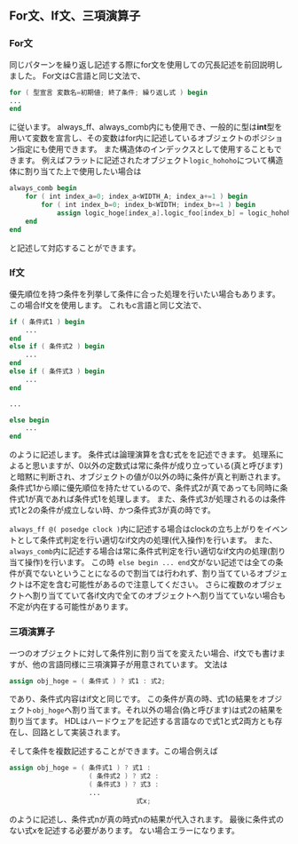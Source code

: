 ## For文、If文、三項演算子

### For文

同じパターンを繰り返し記述する際にfor文を使用しての冗長記述を前回説明しました。
For文はC言語と同じ文法で、

```verilog
for ( 型宣言 変数名=初期値; 終了条件; 繰り返し式 ) begin
...
end
```

に従います。
always_ff、always_comb内にも使用でき、一般的に型は**int**型を用いて変数を宣言し、その変数はfor内に記述しているオブジェクトのポジション指定にも使用できます。
また構造体のインデックスとして使用することもできます。
例えばフラットに記述されたオブジェクト```logic_hohoho```について構造体に割り当てた上で使用したい場合は
```verilog
always_comb begin
    for ( int index_a=0; index_a<WIDTH_A; index_a+=1 ) begin
        for ( int index_b=0; index_b<WIDTH; index_b+=1 ) begin
            assign logic_hoge[index_a].logic_foo[index_b] = logic_hohoho[index_a*WIDTH_B + index_b] & Valid;
    end
end
```
と記述して対応することができます。

### If文

優先順位を持つ条件を列挙して条件に合った処理を行いたい場合もあります。
この場合If文を使用します。
これもc言語と同じ文法で、

```verilog
if ( 条件式1 ) begin
    ...
end
else if ( 条件式2 ) begin
    ...
end
else if ( 条件式3 ) begin
    ...
end

...

else begin
    ...
end
```

のように記述します。
条件式は論理演算を含む式をを記述できます。
処理系によると思いますが、0以外の定数式は常に条件が成り立っている(真と呼びます)と暗黙に判断され、オブジェクトの値が0以外の時に条件が真と判断されます。
条件式1から順に優先順位を持たせているので、条件式2が真であっても同時に条件式1が真であれば条件式1を処理します。
また、条件式3が処理されるのは条件式1と2の条件が成立しない時、かつ条件式3が真の時です。

```always_ff @( posedge clock )```内に記述する場合はclockの立ち上がりをイベントとして条件式判定を行い適切なif文内の処理(代入操作)を行います。
また、```always_comb```内に記述する場合は常に条件式判定を行い適切なif文内の処理(割り当て操作)を行います。
この時``` else begin ... end```文がない記述では全ての条件が真でないということになるので割当ては行われず、割り当てているオブジェクトは不定を含む可能性があるので注意してください。
さらに複数のオブジェクトへ割り当てていて各if文内で全てのオブジェクトへ割り当てていない場合も不定が内在する可能性があります。

### 三項演算子

一つのオブジェクトに対して条件別に割り当てを変えたい場合、if文でも書けますが、他の言語同様に三項演算子が用意されています。
文法は

```verilog
assign obj_hoge = ( 条件式 ) ? 式1 : 式2;
```

であり、条件式内容はif文と同じです。
この条件が真の時、式1の結果をオブジェクト```obj_hoge```へ割り当てます。それ以外の場合(偽と呼びます)は式2の結果を割り当てます。
HDLはハードウェアを記述する言語なので式1と式2両方とも存在し、回路として実装されます。

そして条件を複数記述することができます。この場合例えば

```verilog
assign obj_hoge = ( 条件式1 ) ? 式1 :
                    ( 条件式2 ) ? 式2 :
                    ( 条件式3 ) ? 式3 :
                    ...
                                式x;
```

のように記述し、条件式nが真の時式nの結果が代入されます。
最後に条件式のない式xを記述する必要があります。
ない場合エラーになります。

